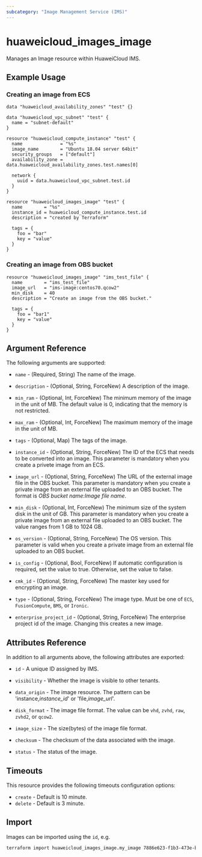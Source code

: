 ```yaml
---
subcategory: "Image Management Service (IMS)"
---
```


# huaweicloud_images_image

Manages an Image resource within HuaweiCloud IMS.

## Example Usage

###  Creating an image from ECS

```hcl
data "huaweicloud_availability_zones" "test" {}

data "huaweicloud_vpc_subnet" "test" {
  name = "subnet-default"
}

resource "huaweicloud_compute_instance" "test" {
  name              = "%s"
  image_name        = "Ubuntu 18.04 server 64bit"
  security_groups   = ["default"]
  availability_zone = data.huaweicloud_availability_zones.test.names[0]

  network {
    uuid = data.huaweicloud_vpc_subnet.test.id
  }
}

resource "huaweicloud_images_image" "test" {
  name        = "%s"
  instance_id = huaweicloud_compute_instance.test.id
  description = "created by Terraform"

  tags = {
    foo = "bar"
    key = "value"
  }
}
```

###  Creating an image from OBS bucket

```hcl
resource "huaweicloud_images_image" "ims_test_file" {
  name        = "ims_test_file"
  image_url   = "ims-image:centos70.qcow2"
  min_disk    = 40
  description = "Create an image from the OBS bucket."
  
  tags = {
    foo = "bar1"
    key = "value"
  }
}
```

## Argument Reference

The following arguments are supported:

* `name` - (Required, String) The name of the image.

* `description` - (Optional, String, ForceNew) A description of the image.

* `min_ram` - (Optional, Int, ForceNew) The minimum memory of the image in the unit of MB.
  The default value is 0, indicating that the memory is not restricted.

* `max_ram` - (Optional, Int, ForceNew) The maximum memory of the image in the unit of MB.

* `tags` - (Optional, Map) The tags of the image.

* `instance_id` - (Optional, String, ForceNew) The ID of the ECS that needs to be converted into an image.
  This parameter is mandatory when you create a privete image from an ECS.

* `image_url` - (Optional, String, ForceNew) The URL of the external image file in the OBS bucket.
  This parameter is mandatory when you create a private image from an external file
  uploaded to an OBS bucket. The format is *OBS bucket name:Image file name*.

* `min_disk` - (Optional, Int, ForceNew) The minimum size of the system disk in the unit of GB.
  This parameter is mandatory when you create a private image from an external file
  uploaded to an OBS bucket. The value ranges from 1 GB to 1024 GB.

* `os_version` - (Optional, String, ForceNew) The OS version.
  This parameter is valid when you create a private image from an external file
  uploaded to an OBS bucket.

* `is_config` - (Optional, Bool, ForceNew) If automatic configuration is required, set the value to true.
  Otherwise, set the value to false.

* `cmk_id` - (Optional, String, ForceNew) The master key used for encrypting an image.

* `type` - (Optional, String, ForceNew) The image type. Must be one of `ECS`, `FusionCompute`, `BMS`, or `Ironic`.

* `enterprise_project_id` - (Optional, String, ForceNew) The enterprise project id of the image.
  Changing this creates a new image.

## Attributes Reference

In addition to all arguments above, the following attributes are exported:

* `id` - A unique ID assigned by IMS.

* `visibility` - Whether the image is visible to other tenants.

* `data_origin` - The image resource. The pattern can be 'instance,*instance_id*' or 'file,*image_url*'.

* `disk_format` - The image file format. The value can be `vhd`, `zvhd`, `raw`, `zvhd2`, or `qcow2`.

* `image_size` - The size(bytes) of the image file format.

* `checksum` - The checksum of the data associated with the image.

* `status` - The status of the image.

## Timeouts
This resource provides the following timeouts configuration options:
* `create` - Default is 10 minute.
* `delete` - Default is 3 minute.

## Import

Images can be imported using the `id`, e.g.

```sh
terraform import huaweicloud_images_image.my_image 7886e623-f1b3-473e-b882-67ba1c35887f
```
